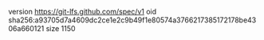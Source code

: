 version https://git-lfs.github.com/spec/v1
oid sha256:a93705d7a4609dc2ce1e2c9b49f1e80574a3766217385172178be4306a660121
size 1150
